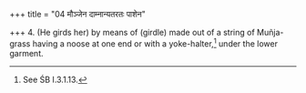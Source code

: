+++
title = "04 मौञ्जेन दाम्नान्यतरतः पाशेन"

+++
4. (He girds her) by means of (girdle) made out of a string of Muñja-grass having a noose at one end or with a yoke-halter,[^1] under the lower garment.  

[^1]: See ŚB I.3.1.13.
